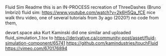 Fluid Sim Readme
this is an IN-PROCESS recreation of 
ThreeDashes (Bruno Imbrizi) fluid sim:
	https://www.youtube.com/watch?v=2k6H5Qa_fCE
	nice walk thru video, one of several tutorials from 3y ago (2020?)
	no code from them, 
	
devart.space aka Kurt Kaminski did one similar and 
uploaded fluid_simulation_1.tox to
https://derivative.ca/community-post/asset/fluid-simulation-component/65741
https://github.com/kamindustries/touchFluid
	https://vimeo.com/670176894
